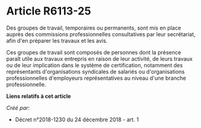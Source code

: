 # Article R6113-25

Des groupes de travail, temporaires ou permanents, sont mis en place auprès des commissions professionnelles consultatives
par leur secrétariat, afin d'en préparer les travaux et les avis.

Ces groupes de travail sont composés de personnes dont la présence paraît utile aux travaux entrepris en raison de leur
activité, de leurs travaux ou de leur implication dans le système de certification, notamment des représentants
d'organisations syndicales de salariés ou d'organisations professionnelles d'employeurs représentatives au niveau d'une
branche professionnelle.

**Liens relatifs à cet article**

_Créé par_:

  - Décret n°2018-1230 du 24 décembre 2018 - art. 1
